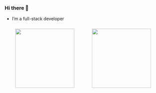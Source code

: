 ### Hi there 👋

- I’m a full-stack developer

<p align=center>
  <div align=center style="display:table;table-layout:fixed;width:100%;height:190px;box-sizing:border-box;border-spacing:10px;">
    <a title="My github stat" style=" display:table-cell;vertical-align:middle;">
      <img height=190 src="https://github-readme-stats.vercel.app/api?username=freitit&show_icons=true&theme=vue"/>
    </a>
    <a title="My top languages" style=" display:table-cell;vertical-align:middle;">
      <img height=190 src="https://github-readme-stats.vercel.app/api/top-langs/?username=freitit&&hide=html,css,python,jupyter%20notebook&layout=compact&theme=vue"/>
    </a>
  </div>
</p>
<!--
**freitit/freitit** is a ✨ _special_ ✨ repository because its `README.md` (this file) appears on your GitHub profile.

Here are some ideas to get you started:

- 🔭 I’m currently working on ...
- 🌱 I’m currently learning ...
- 👯 I’m looking to collaborate on ...
- 🤔 I’m looking for help with ...
- 💬 Ask me about ...
- 📫 How to reach me: ...
- 😄 Pronouns: ...
- ⚡ Fun fact: ...
-->

